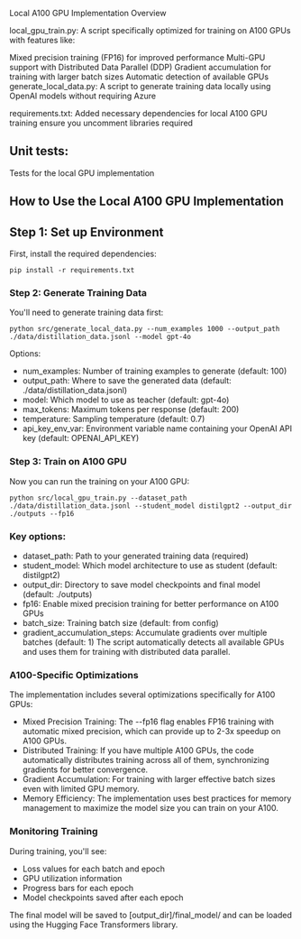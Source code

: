 Local A100 GPU Implementation Overview

local_gpu_train.py: A script specifically optimized for training on A100 GPUs with features like:

Mixed precision training (FP16) for improved performance
Multi-GPU support with Distributed Data Parallel (DDP)
Gradient accumulation for training with larger batch sizes
Automatic detection of available GPUs
generate_local_data.py: A script to generate training data locally using OpenAI models without requiring Azure

requirements.txt: Added necessary dependencies for local A100 GPU training ensure you uncomment libraries required

## Unit tests: 
Tests for the local GPU implementation

## How to Use the Local A100 GPU Implementation

## Step 1: Set up Environment
First, install the required dependencies:
```
pip install -r requirements.txt
```
### Step 2: Generate Training Data
You'll need to generate training data first:
```
python src/generate_local_data.py --num_examples 1000 --output_path ./data/distillation_data.jsonl --model gpt-4o
```
Options:

- num_examples: Number of training examples to generate (default: 100)
- output_path: Where to save the generated data (default: ./data/distillation_data.jsonl)
- model: Which model to use as teacher (default: gpt-4o)
- max_tokens: Maximum tokens per response (default: 200)
- temperature: Sampling temperature (default: 0.7)
- api_key_env_var: Environment variable name containing your OpenAI API key (default: OPENAI_API_KEY)

### Step 3: Train on A100 GPU
Now you can run the training on your A100 GPU:
```
python src/local_gpu_train.py --dataset_path ./data/distillation_data.jsonl --student_model distilgpt2 --output_dir ./outputs --fp16
```

### Key options:

- dataset_path: Path to your generated training data (required)
- student_model: Which model architecture to use as student (default: distilgpt2)
- output_dir: Directory to save model checkpoints and final model (default: ./outputs)
- fp16: Enable mixed precision training for better performance on A100 GPUs
- batch_size: Training batch size (default: from config)
- gradient_accumulation_steps: Accumulate gradients over multiple batches (default: 1)
The script automatically detects all available GPUs and uses them for training with distributed data parallel.

### A100-Specific Optimizations
The implementation includes several optimizations specifically for A100 GPUs:

- Mixed Precision Training: The --fp16 flag enables FP16 training with automatic mixed precision, which can provide up to 2-3x speedup on A100 GPUs.
- Distributed Training: If you have multiple A100 GPUs, the code automatically distributes training across all of them, synchronizing gradients for better convergence.
- Gradient Accumulation: For training with larger effective batch sizes even with limited GPU memory.
- Memory Efficiency: The implementation uses best practices for memory management to maximize the model size you can train on your A100.

### Monitoring Training
During training, you'll see:

- Loss values for each batch and epoch
- GPU utilization information
- Progress bars for each epoch
- Model checkpoints saved after each epoch

The final model will be saved to [output_dir]/final_model/ and can be loaded using the Hugging Face Transformers library.